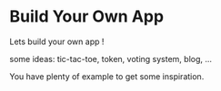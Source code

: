 # Build Your Own App

Lets build your own app !

some ideas: tic-tac-toe, token, voting system, blog, ...

You have plenty of example to get some inspiration.
